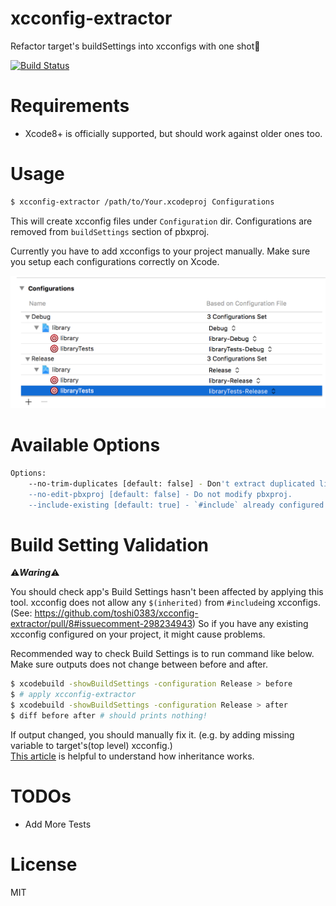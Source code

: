 # xcconfig-extractor
Refactor target's buildSettings into xcconfigs with one shot🚀

[![Build Status](https://www.bitrise.io/app/9823e204182ddb41.svg?token=hychUqBHuvhZfzLLl2Ehiw&branch=master)](https://www.bitrise.io/app/9823e204182ddb41)

# Requirements
- Xcode8+ is officially supported, but should work against older ones too.

# Usage

```bash
$ xcconfig-extractor /path/to/Your.xcodeproj Configurations
```

This will create xcconfig files under `Configuration` dir. Configurations are removed from `buildSettings` section of pbxproj.

Currently you have to add xcconfigs to your project manually.
Make sure you setup each configurations correctly on Xcode.

![xcode's general tab](images/xcode-configuration-sample.png)

# Available Options
```bash
Options:
    --no-trim-duplicates [default: false] - Don't extract duplicated lines to common xcconfig files, simply map each buildSettings to one file.
    --no-edit-pbxproj [default: false] - Do not modify pbxproj.
    --include-existing [default: true] - `#include` already configured xcconfigs.
```

# Build Setting Validation
⚠️***Waring***⚠️

You should check app's Build Settings hasn't been affected by applying this tool.
xcconfig does not allow any `$(inherited)` from `#include`ing xcconfigs. (See: https://github.com/toshi0383/xcconfig-extractor/pull/8#issuecomment-298234943) So if you have any existing xcconfig configured on your project, it might cause problems.

Recommended way to check Build Settings is to run command like below. Make sure outputs does not change between before and after.
```bash
$ xcodebuild -showBuildSettings -configuration Release > before
$ # apply xcconfig-extractor
$ xcodebuild -showBuildSettings -configuration Release > after
$ diff before after # should prints nothing!
```

If output changed, you should manually fix it. (e.g. by adding missing variable to target's(top level) xcconfig.)  
[This article](https://pewpewthespells.com/blog/xcconfig_guide.html#BuildSettingInheritance) is helpful to understand how inheritance works.

# TODOs
- Add More Tests

# License
MIT

